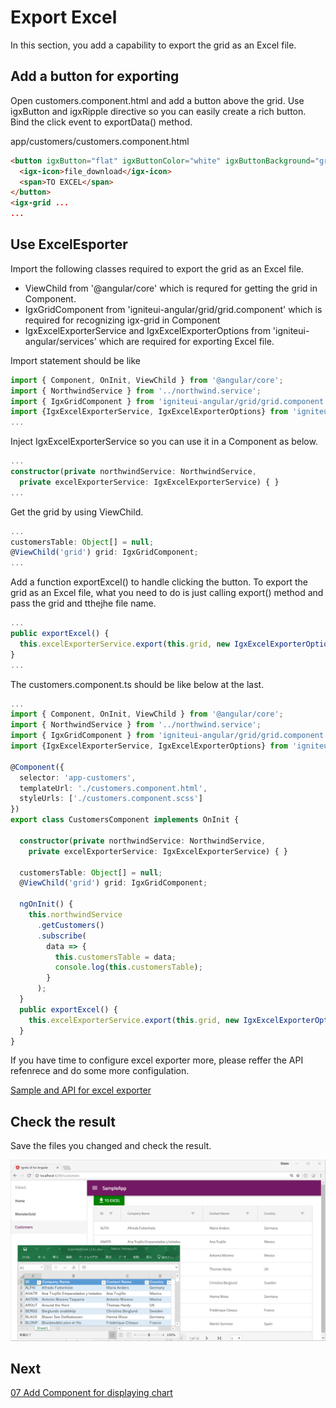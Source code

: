 # Export Excel
In this section, you add a capability to export the grid as an Excel file.

## Add a button for exporting

Open customers.component.html and add a button above the grid. Use igxButton and igxRipple directive so you can easily create a rich button. Bind the click event to exportData() method.

app/customers/customers.component.html

```html
<button igxButton="flat" igxButtonColor="white" igxButtonBackground="green" igxRipple="#09f" (click)="exportData()">
  <igx-icon>file_download</igx-icon>
  <span>TO EXCEL</span>
</button>
<igx-grid ...
...
```

## Use ExcelEsporter

Import the following classes required to export the grid as an Excel file.
 - ViewChild from '@angular/core' which is requred for getting the grid in Component.
 - IgxGridComponent from 'igniteui-angular/grid/grid.component' which is required for recognizing igx-grid in Component
- IgxExcelExporterService and IgxExcelExporterOptions from 'igniteui-angular/services' which are required for exporting Excel file.

Import statement should be like

```ts
import { Component, OnInit, ViewChild } from '@angular/core';
import { NorthwindService } from '../northwind.service';
import { IgxGridComponent } from 'igniteui-angular/grid/grid.component';
import {IgxExcelExporterService, IgxExcelExporterOptions} from 'igniteui-angular/services';
...
```

Inject IgxExcelExporterService so you can use it in a Component as below.

```ts
...
constructor(private northwindService: NorthwindService,
  private excelExporterService: IgxExcelExporterService) { }
...
```

Get the grid by using ViewChild.
```ts
...
customersTable: Object[] = null;
@ViewChild('grid') grid: IgxGridComponent;
...
```

Add a function exportExcel() to handle clicking the button. To export the grid as an Excel file, what you need to do is just calling export() method and pass the grid and tthejhe file name.

```ts
...
public exportExcel() {
  this.excelExporterService.export(this.grid, new IgxExcelExporterOptions('ExportedExcel'));
}
...
```

The customers.component.ts should be like below at the last.

```ts
...
import { Component, OnInit, ViewChild } from '@angular/core';
import { NorthwindService } from '../northwind.service';
import { IgxGridComponent } from 'igniteui-angular/grid/grid.component';
import {IgxExcelExporterService, IgxExcelExporterOptions} from 'igniteui-angular/services';

@Component({
  selector: 'app-customers',
  templateUrl: './customers.component.html',
  styleUrls: ['./customers.component.scss']
})
export class CustomersComponent implements OnInit {

  constructor(private northwindService: NorthwindService,
    private excelExporterService: IgxExcelExporterService) { }

  customersTable: Object[] = null;
  @ViewChild('grid') grid: IgxGridComponent;

  ngOnInit() {
    this.northwindService
      .getCustomers()
      .subscribe(
        data => {
          this.customersTable = data;
          console.log(this.customersTable);
        }
      );
  }
  public exportExcel() {
    this.excelExporterService.export(this.grid, new IgxExcelExporterOptions('ExportedExcel'));
  }
}
```

If you have time to configure excel exporter more, please reffer the API refenrece and do some more configulation.

[Sample and API for excel exporter](https://www.infragistics.com/products/ignite-ui-angular/angular/components/exporter_excel.html)

## Check the result

Save the files you changed and check the result.

![](assets/06-01.png)


## Next

[07 Add Component for displaying chart](07-Add-Component-for-displaying-Chart.md)
